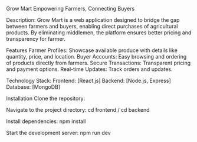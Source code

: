 Grow Mart
Empowering Farmers, Connecting Buyers

Description:
Grow Mart is a web application designed to bridge the gap between farmers and buyers, enabling direct purchases of agricultural products. By eliminating middlemen, the platform ensures better pricing and transparency for farmer.

Features
Farmer Profiles: Showcase available produce with details like quantity, price, and location.
Buyer Accounts: Easy browsing and ordering of products directly from farmers.
Secure Transactions: Transparent pricing and payment options.
Real-time Updates: Track orders and updates.

Technology Stack:
Frontend: [React.js]
Backend: [Node.js, Express]
Database: [MongoDB]

Installation
Clone the repository:

Navigate to the project directory:
cd frontend / cd backend

Install dependencies:
npm install

Start the development server:
npm run dev
